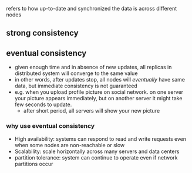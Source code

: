 refers to how up-to-date and synchronized the data is across different nodes


## strong consistency
## eventual consistency
- given enough time and in absence of new updates, all replicas in distributed system will converge to the same value
- in other words, after updates stop, all nodes will _eventually_ have same data, but immediate consistency is not guaranteed
- e.g. when you upload profile picture on social network. on one server your picture appears immediately, but on another server it might take few seconds to update.
	- after short period, all servers will show your new picture

### why use eventual consistency
- High availability: systems can respond to read and write requests even when some nodes are non-reachable or slow
- Scalability: scale horizontally across many servers and data centers
- partition tolerance: system can continue to operate even if network partitions occur

